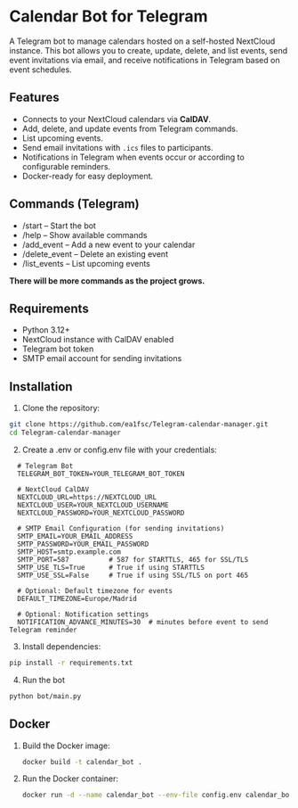 # Calendar Bot for Telegram

A Telegram bot to manage calendars hosted on a self-hosted NextCloud instance. This bot allows you to create, update, delete, and list events, send event invitations via email, and receive notifications in Telegram based on event schedules.

## Features

- Connects to your NextCloud calendars via **CalDAV**.
- Add, delete, and update events from Telegram commands.
- List upcoming events.
- Send email invitations with `.ics` files to participants.
- Notifications in Telegram when events occur or according to configurable reminders.
- Docker-ready for easy deployment.

## Commands (Telegram)
  - /start – Start the bot
  - /help – Show available commands
  - /add_event – Add a new event to your calendar
  - /delete_event – Delete an existing event
  - /list_events – List upcoming events

**There will be more commands as the project grows.**

## Requirements

- Python 3.12+
- NextCloud instance with CalDAV enabled
- Telegram bot token
- SMTP email account for sending invitations

## Installation

1. Clone the repository:
  ```bash
  git clone https://github.com/ea1fsc/Telegram-calendar-manager.git
  cd Telegram-calendar-manager
  ```

2. Create a .env or config.env file with your credentials:
  ```env
    # Telegram Bot
    TELEGRAM_BOT_TOKEN=YOUR_TELEGRAM_BOT_TOKEN

    # NextCloud CalDAV
    NEXTCLOUD_URL=https://NEXTCLOUD_URL
    NEXTCLOUD_USER=YOUR_NEXTCLOUD_USERNAME
    NEXTCLOUD_PASSWORD=YOUR_NEXTCLOUD_PASSWORD

    # SMTP Email Configuration (for sending invitations)
    SMTP_EMAIL=YOUR_EMAIL_ADDRESS
    SMTP_PASSWORD=YOUR_EMAIL_PASSWORD
    SMTP_HOST=smtp.example.com
    SMTP_PORT=587          # 587 for STARTTLS, 465 for SSL/TLS
    SMTP_USE_TLS=True      # True if using STARTTLS
    SMTP_USE_SSL=False     # True if using SSL/TLS on port 465

    # Optional: Default timezone for events
    DEFAULT_TIMEZONE=Europe/Madrid

    # Optional: Notification settings
    NOTIFICATION_ADVANCE_MINUTES=30  # minutes before event to send Telegram reminder
  ```

3. Install dependencies:
  ```bash
  pip install -r requirements.txt
  ```
4. Run the bot
  ```bash
  python bot/main.py
  ```
## Docker
1. Build the Docker image:
   ```bash
   docker build -t calendar_bot .
   ```
2. Run the Docker container:
   ```bash
   docker run -d --name calendar_bot --env-file config.env calendar_bot
   ```
